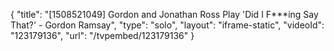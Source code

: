 {
    "title": "[1508521049] Gordon and Jonathan Ross Play 'Did I F***ing Say That?' - Gordon Ramsay",
    "type": "solo",
    "layout": "iframe-static",
    "videoId": "123179136",
    "url": "\/tvpembed\/123179136"
}